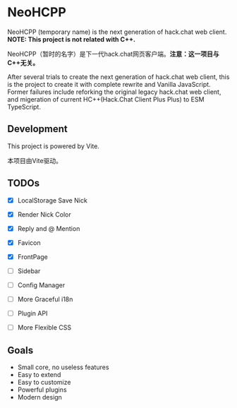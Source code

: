# NeoHCPP

NeoHCPP (temporary name) is the next generation of hack.chat web client. **NOTE: This project is not related with C++.**

NeoHCPP（暂时的名字）是下一代hack.chat网页客户端。**注意：这一项目与C++无关。**

After several trials to create the next generation of hack.chat web client, this is the project to create it with complete rewrite and Vanilla JavaScript. Former failures include reforking the original legacy hack.chat web client, and migeration of current HC++(Hack.Chat Client Plus Plus) to ESM TypeScript.

## Development

This project is powered by Vite.

本项目由Vite驱动。

## TODOs

- [x] LocalStorage Save Nick
- [x] Render Nick Color
- [x] Reply and @ Mention
- [x] Favicon
- [x] FrontPage
- [ ] Sidebar
- [ ] Config Manager

- [ ] More Graceful i18n
- [ ] Plugin API
- [ ] More Flexible CSS

## Goals

- Small core, no useless features
- Easy to extend
- Easy to customize
- Powerful plugins
- Modern design
